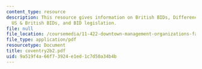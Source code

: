 ```yaml
---
content_type: resource
description: This resource gives information on British BIDs, Differences between
  US & British BIDs, and BID legislation.
file: null
file_location: /coursemedia/11-422-downtown-management-organizations-fall-2006/9a519f4a66f73924e1ed1c7d50a34b4b_coventry2b2.pdf
file_type: application/pdf
resourcetype: Document
title: coventry2b2.pdf
uid: 9a519f4a-66f7-3924-e1ed-1c7d50a34b4b
---
```

